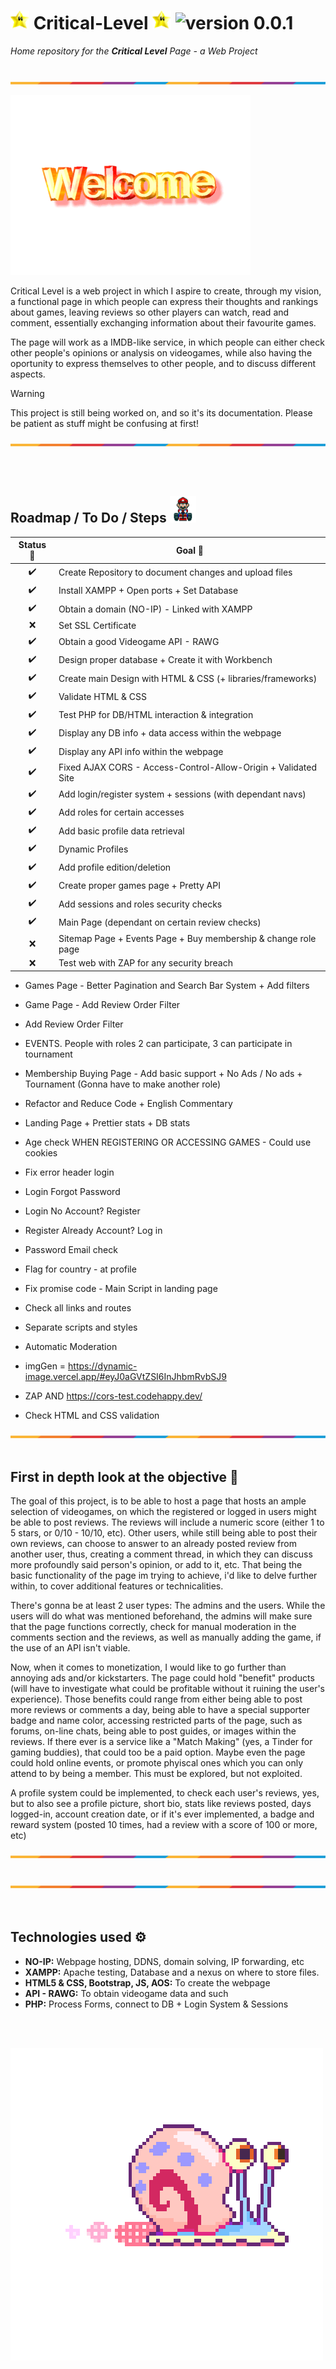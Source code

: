 # <img src="https://github.com/Jozaru27/Critical-Level/blob/main/media/star-spinning.gif" width="30" height="30"/> Critical-Level <img src="https://github.com/Jozaru27/Critical-Level/blob/main/media/star-spinning.gif" width="30" height="30"/> ![version 0.0.1](https://img.shields.io/badge/version-0.0.1-brightgreen)
<!-- BADGE TAKEN FROM: https://tekiter.github.io/shields-craft/ -->
*Home repository for the ***Critical Level*** Page - a Web Project* <br><br>

![](https://github.com/Jozaru27/Critical-Level/blob/main/media/separator.png)

![](https://github.com/Jozaru27/Critical-Level/blob/main/media/welcome.gif)

Critical Level is a web project in which I aspire to create, through my vision, a functional page in which people can express their thoughts and rankings about games, leaving reviews so other players can watch, read and comment, essentially exchanging information about their favourite games. 

The page will work as a IMDB-like service, in which people can either check other people's opinions or analysis on videogames, while also having the oportunity to express themselves to other people, and to discuss different aspects.

> [!WARNING]
> This project is still being worked on, and so it's its documentation. Please be patient as stuff might be confusing at first!

![](https://github.com/Jozaru27/Critical-Level/blob/main/media/separator.png)

<br><br>
## Roadmap / To Do / Steps <img src="https://github.com/Jozaru27/Critical-Level/blob/main/media/mario.gif" width="42" height="42"/>

| Status 📍 | Goal 🚀 |
| :---: | --- |
| ✔️ | Create Repository to document changes and upload files  |
| ✔️ | Install XAMPP + Open ports + Set Database  |
| ✔️ | Obtain a domain (NO-IP) - Linked with XAMPP  |
| ❌ | Set SSL Certificate |
| ✔️ | Obtain a good Videogame API - RAWG |
| ✔️ | Design proper database + Create it with Workbench |
| ✔️ | Create main Design with HTML & CSS (+ libraries/frameworks) |
| ✔️ | Validate HTML & CSS |
| ✔️ | Test PHP for DB/HTML interaction & integration  |
| ✔️ | Display any DB info + data access within the webpage |
| ✔️ | Display any API info within the webpage |
| ✔️ | Fixed AJAX CORS - Access-Control-Allow-Origin + Validated Site |
| ✔️ | Add login/register system + sessions (with dependant navs)|
| ✔️ | Add roles for certain accesses |
| ✔️ | Add basic profile data retrieval |
| ✔️ | Dynamic Profiles |
| ✔️ | Add profile edition/deletion |
| ✔️ | Create proper games page + Pretty API |
| ✔️ | Add sessions and roles security checks |
| ✔️ | Main Page (dependant on certain review checks) |
| ❌ | Sitemap Page + Events Page + Buy membership & change role page |
| ❌ | Test web with ZAP for any security breach |

* Games Page - Better Pagination and Search Bar System + Add filters
* Game Page - Add Review Order Filter
* Add Review Order Filter
* EVENTS. People with roles 2 can participate, 3 can participate in tournament
* Membership Buying Page - Add basic support + No Ads / No ads + Tournament (Gonna have to make another role)
* Refactor and Reduce Code + English Commentary
* Landing Page + Prettier stats + DB stats
* Age check WHEN REGISTERING OR ACCESSING GAMES - Could use cookies
* Fix error header login
* Login Forgot Password
* Login No Account? Register
* Register Already Account? Log in
* Password Email check
* Flag for country - at profile
* Fix promise code - Main Script in landing page
* Check all links and routes
* Separate scripts and styles

* Automatic Moderation
* imgGen = https://dynamic-image.vercel.app/#eyJ0aGVtZSI6InJhbmRvbSJ9
* ZAP AND https://cors-test.codehappy.dev/
* Check HTML and CSS validation

![](https://github.com/Jozaru27/Critical-Level/blob/main/media/separator.png)
<br><br>

## First in depth look at the objective 🎯

The goal of this project, is to be able to host a page that hosts an ample selection of videogames, on which the registered or logged in users might be able to post reviews. The reviews will include a numeric score (either 1 to 5 stars, or 0/10 - 10/10, etc).
Other users, while still being able to post their own reviews, can choose to answer to an already posted review from another user, thus, creating a comment thread, in which they can discuss more profoundly said person's opinion, or add to it, etc.
That being the basic functionality of the page im trying to achieve, i'd like to delve further within, to cover additional features or technicalities. 

There's gonna be at least 2 user types: The admins and the users. While the users will do what was mentioned beforehand, the admins will make sure that the page functions correctly, check for manual moderation in the comments section and the reviews, as well as
manually adding the game, if the use of an API isn't viable. 

Now, when it comes to monetization, I would like to go further than annoying ads and/or kickstarters. The page could hold "benefit" products (will have to investigate what could be profitable without it ruining the user's experience). Those benefits could range from either being able to post more reviews or comments a day, being able to have a special supporter badge and name color, accessing restricted parts of the page, such as forums, on-line chats, being able to post guides, or images within the reviews. If there ever is a service like a "Match Making" (yes, a Tinder for gaming buddies), that could too be a paid option. Maybe even the page could hold online events, or promote phyiscal ones which you can only attend to by being a member. This must be explored, but not exploited.

A profile system could be implemented, to check each user's reviews, yes, but to also see a profile picture, short bio, stats like reviews posted, days logged-in, account creation date, or if it's ever implemented, a badge and reward system (posted 10 times, had a review with a score of 100 or more, etc)

![](https://github.com/Jozaru27/Critical-Level/blob/main/media/separator.png)
<br><br>


<!-- Other API's: SteamWebAPI, IGDB, RAWG, Launchbox, Openretro, MobyGames, Metropolis Launcher, Screenscraper, Skraper, TheGamesDB, GameTDB, Giant Bomb--> 

![](https://github.com/Jozaru27/Critical-Level/blob/main/media/separator.png)
<br><br><br>

## Technologies used ⚙️

* **NO-IP:** Webpage hosting, DDNS, domain solving, IP forwarding, etc
* **XAMPP:** Apache testing, Database and a nexus on where to store files.
* **HTML5 & CSS, Bootstrap, JS, AOS:** To create the webpage
* **API - RAWG:** To obtain videogame data and such
* **PHP:** Process Forms, connect to DB + Login System & Sessions

<br><br>

![](https://github.com/Jozaru27/Critical-Level/blob/main/media/gary.gif)
